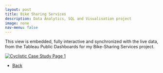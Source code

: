 ```yaml
---
layout: post
title: Bike Sharing Services
description: Data Analytics, SQL and Visualisation project
image: none
nav-menu: false
---
```


This view is embedded, fully interactive and synchronized with the live data, from the Tableau Public Dashboards for my Bike-Sharing Services project.

<div class='tableauPlaceholder' id='viz1721557101381' style='position: relative'>
  <noscript>
  <a href='#'><img alt='Cyclistic Case Study Page 1 ' src='https:&#47;&#47;public.tableau.com&#47;static&#47;images&#47;Cy&#47;CyclisticCaseStudy_17210605199230&#47;CyclisticCaseStudy&#47;1_rss.png' style='border: none' /></a>
  </noscript>
  <object class='tableauViz'  style='display:none;'>
    <param name='host_url' value='https%3A%2F%2Fpublic.tableau.com%2F' /> 
    <param name='embed_code_version' value='3' /> 
    <param name='site_root' value='' />
    <param name='name' value='CyclisticCaseStudy_17210605199230&#47;CyclisticCaseStudy' />
    <param name='tabs' value='no' />
    <param name='toolbar' value='yes' />
    <param name='static_image' value='https:&#47;&#47;public.tableau.com&#47;static&#47;images&#47;Cy&#47;CyclisticCaseStudy_17210605199230&#47;CyclisticCaseStudy&#47;1.png' /> 
    <param name='animate_transition' value='yes' />
    <param name='display_static_image' value='yes' />
    <param name='display_spinner' value='yes' /><param name='display_overlay' value='yes' />
    <param name='display_count' value='yes' /><param name='language' value='en-US' />
  </object>
</div>
<script type='text/javascript'> var divElement = document.getElementById('viz1721557101381'); var vizElement = divElement.getElementsByTagName('object')[0]; 
  if ( divElement.offsetWidth > 800 ) { vizElement.style.width='1600px';vizElement.style.height='927px';} 
  else if ( divElement.offsetWidth > 500 ) { vizElement.style.width='1600px';vizElement.style.height='927px';} 
  else { vizElement.style.width='100%';vizElement.style.height='1777px';} var scriptElement = document.createElement('script'); scriptElement.src = 'https://public.tableau.com/javascripts/api/viz_v1.js'; vizElement.parentNode.insertBefore(scriptElement, vizElement);                
</script>

<ul class="actions">
	<li>
		<a href="c_bikesharing.html" class="button previous">Back</a>
	</li>
</ul>

